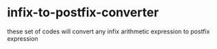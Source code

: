 # infix-to-postfix-converter
these set of codes will convert any infix arithmetic expression to postfix expression
